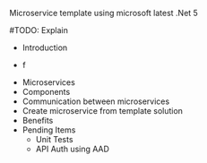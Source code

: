 Microservice template using microsoft latest .Net 5

#TODO: Explain
* Introduction

- f

* Microservices
* Components
* Communication between microservices
* Create microservice from template solution
* Benefits
* Pending Items
   - Unit Tests
   - API Auth using AAD 
